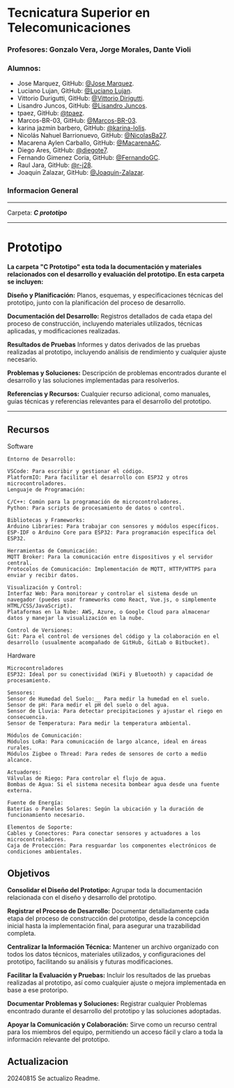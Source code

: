 # Tecnicatura Superior en Telecomunicaciones
### Profesores: Gonzalo Vera, Jorge Morales, Dante Violi  
### Alumnos: 
- Jose Marquez, GitHub: [@Jose Marquez](https://github.com/marquezjose).
- Luciano Lujan, GitHub: [@Luciano Lujan](https://github.com/lucianoilujan).
- Vittorio Durigutti, GitHub: [@Vittorio Dirigutti](https://github.com/vittoriodurigutti).  
- Lisandro Juncos, GitHub: [@Lisandro Juncos](https://github.com/Lisandro-05).
- tpaez, GitHub: [@tpaez](https://github.com/tpaez).
- Marcos-BR-03, GitHub: [@Marcos-BR-03](https://github.com/Marcos-BR-03).
- karina jazmin barbero, GitHub: [@karina-lolis](https://github.com/karina-lolis).
- Nicolás Nahuel Barrionuevo, GitHub: [@NicolasBa27](https://github.com/NicolasBa27).
- Macarena Aylen Carballo, GitHub: [@MacarenaAC](https://github.com/MacarenaAC).
- Diego Ares, GitHub: [@diegote7](https://github.com/diegote7).
- Fernando Gimenez Coria, GitHub: [@FernandoGC](https://github.com/FerCbr).
- Raul Jara, GitHub: [@r-j28](https://github.com/r-j28).
- Joaquin Zalazar, GitHub: [@Joaquin-Zalazar](https://github.com/breaakerr).

### Informacion General

***
Carpeta: ***C prototipo***

***
# Prototipo

__La carpeta "C Prototipo" esta toda la documentación y materiales relacionados con el desarrollo y evaluación del prototipo. En esta carpeta se incluyen:__  

__Diseño y Planificación:__ Planos, esquemas, y especificaciones técnicas del prototipo, junto con la planificación del proceso de desarrollo.    

__Documentación del Desarrollo:__ Registros detallados de cada etapa del proceso de construcción, incluyendo materiales utilizados, técnicas aplicadas, y modificaciones realizadas.  

__Resultados de Pruebas__ Informes y datos derivados de las pruebas realizadas al prototipo, incluyendo análisis de rendimiento y cualquier ajuste necesario.  

__Problemas y Soluciones:__ Descripción de problemas encontrados durante el desarrollo y las soluciones implementadas para resolverlos.  

__Referencias y Recursos:__ Cualquier recurso adicional, como manuales, guías técnicas y referencias relevantes para el desarrollo del prototipo.
***





## Recursos
Software 
```
Entorno de Desarrollo:

VSCode: Para escribir y gestionar el código.
PlatformIO: Para facilitar el desarrollo con ESP32 y otros microcontroladores.
Lenguaje de Programación:

C/C++: Común para la programación de microcontroladores.
Python: Para scripts de procesamiento de datos o control.

Bibliotecas y Frameworks:
Arduino Libraries: Para trabajar con sensores y módulos específicos.
ESP-IDF o Arduino Core para ESP32: Para programación específica del ESP32.  

Herramientas de Comunicación:
MQTT Broker: Para la comunicación entre dispositivos y el servidor central.
Protocolos de Comunicación: Implementación de MQTT, HTTP/HTTPS para enviar y recibir datos.

Visualización y Control:
Interfaz Web: Para monitorear y controlar el sistema desde un navegador (puedes usar frameworks como React, Vue.js, o simplemente HTML/CSS/JavaScript).
Plataformas en la Nube: AWS, Azure, o Google Cloud para almacenar datos y manejar la visualización en la nube.

Control de Versiones:
Git: Para el control de versiones del código y la colaboración en el desarrollo (usualmente acompañado de GitHub, GitLab o Bitbucket).

```

Hardware 
```
Microcontroladores
ESP32: Ideal por su conectividad (WiFi y Bluetooth) y capacidad de procesamiento.

Sensores:
Sensor de Humedad del Suelo:__ Para medir la humedad en el suelo.
Sensor de pH: Para medir el pH del suelo o del agua.
Sensor de Lluvia: Para detectar precipitaciones y ajustar el riego en consecuencia.
Sensor de Temperatura: Para medir la temperatura ambiental.

Módulos de Comunicación:   
Módulos LoRa: Para comunicación de largo alcance, ideal en áreas rurales.  
Módulos Zigbee o Thread: Para redes de sensores de corto a medio alcance.  

Actuadores:
Válvulas de Riego: Para controlar el flujo de agua.
Bombas de Agua: Si el sistema necesita bombear agua desde una fuente externa.

Fuente de Energía:
Baterías o Paneles Solares: Según la ubicación y la duración de funcionamiento necesario.

Elementos de Soporte:
Cables y Conectores: Para conectar sensores y actuadores a los microcontroladores.
Caja de Protección: Para resguardar los componentes electrónicos de condiciones ambientales.

```
## Objetivos

__Consolidar el Diseño del Prototipo:__ Agrupar toda la documentación relacionada con el diseño y desarrollo del prototipo.  

__Registrar el Proceso de Desarrollo:__ Documentar detalladamente cada etapa del proceso de construcción del prototipo, desde la concepción inicial hasta la implementación final, para asegurar una trazabilidad completa.

__Centralizar la Información Técnica:__ Mantener un archivo organizado con todos los datos técnicos, materiales utilizados, y configuraciones del prototipo, facilitando su análisis y futuras modificaciones.  

__Facilitar la Evaluación y Pruebas:__ Incluir los resultados de las pruebas realizadas al prototipo, así como cualquier ajuste o mejora implementada en base a ese protoripo.

__Documentar Problemas y Soluciones:__ Registrar cualquier Problemas encontrado durante el desarrollo del prototipo y las soluciones adoptadas.

__Apoyar la Comunicación y Colaboración:__ Sirve como un recurso central para los miembros del equipo, permitiendo un acceso fácil y claro a toda la información relevante del prototipo.  


## Actualizacion
20240815
Se actualizo Readme.
